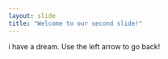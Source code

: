```yaml
---
layout: slide
title: "Welcome to our second slide!"
---
```

i have a dream.
Use the left arrow to go back!
